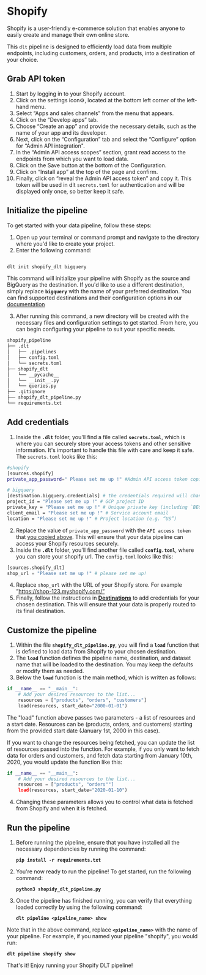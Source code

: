 # Shopify

Shopify is a user-friendly e-commerce solution that enables anyone to easily create and manage their own online store.

This `dlt` pipeline is designed to efficiently load data from multiple endpoints, including customers, orders, and products, into a destination of your choice.

## Grab API token

1. Start by logging in to your Shopify account.
2. Click on the settings icon⚙️, located at the bottom left corner of the left-hand menu.
3. Select “Apps and sales channels” from the menu that appears.
4. Click on the “Develop apps” tab.
5. Choose “Create an app” and provide the necessary details, such as the name of your app and its developer.
6. Next, click on the “Configuration” tab and select the “Configure” option for “Admin API integration".
7. In the “Admin API access scopes” section, grant read access to the endpoints from which you want to load data.
8. Click on the Save button at the bottom of the Configuration.
9. Click on “Install app” at the top of the page and confirm.
10. Finally, click on “reveal the Admin API access token” and copy it. This token will be used in dlt `secrets.toml` for authentication and will be displayed only once, so better keep it safe.

## Initialize the pipeline

To get started with your data pipeline, follow these steps:

1. Open up your terminal or command prompt and navigate to the directory where you'd like to create your project.
2. Enter the following command:

```bash

dlt init shopify_dlt bigquery
```

This command will initialize your pipeline with Shopify as the source and BigQuery as the destination. If you'd like to use a different destination, simply replace **`bigquery`** with the name of your preferred destination. You can find supported destinations and their configuration options in our [documentation](https://dlthub.com/docs/destinations/duckdb)

3. After running this command, a new directory will be created with the necessary files and configuration settings to get started. From here, you can begin configuring your pipeline to suit your specific needs.

```bash
shopify_pipeline
├── .dlt
│   ├── .pipelines
│   ├── config.toml
│   └── secrets.toml
├── shopify_dlt
│   └── __pycache__
│   └── __init__.py
│   └── queries.py
├── .gitignore
├── shopify_dlt_pipeline.py
└── requirements.txt
```

## Add credentials

1. Inside the **`.dlt`** folder, you'll find a file called **`secrets.toml`**, which is where you can securely store your access tokens and other sensitive information. It's important to handle this file with care and keep it safe. The `secrets.toml` looks like this:

```bash
#shopify
[sources.shopify]
private_app_password=" Please set me up !" #Admin API access token copied above

# bigquery
[destination.bigquery.credentials] # the credentials required will change based on the destination
project_id = "Please set me up !" # GCP project ID
private_key = "Please set me up !" # Unique private key (including `BEGINand END PRIVATE KEY`)
client_email = "Please set me up !" # Service account email
location = "Please set me up !" # Project location (e.g. “US”)
```

2. Replace the value of `private_app_password` with the `API access token` that [you copied above](shopify.md#grab-api-token). This will ensure that your data pipeline can access your Shopify resources securely.
3. Inside the **`.dlt`** folder, you'll find another file called **`config.toml`**,  where you can store your shopify url. The `config.toml` looks like this:

```python
[sources.shopify_dlt]
shop_url = "Please set me up !" # please set me up!
```

4. Replace `shop_url` with the  URL of your Shopify store.  For example
”https://shop-123.myshopify.com/”
5. Finally, follow the instructions in **[Destinations](https://dlthub.com/docs/destinations/duckdb)** to add credentials for your chosen destination. This will ensure that your data is properly routed to its final destination.

## Customize the pipeline

1. Within the file **`shopify_dlt_pipeline.py`**, you will find a **`load`** function that is defined to load data from Shopify to your chosen destination.
2. The **`load`** function defines the pipeline name, destination, and dataset name that will be loaded to the destination. You may keep the defaults or modify them as needed.
3. Below the **`load`** function is the main method, which is written as follows:

```python
if __name__ == "__main__":
    # Add your desired resources to the list...
    resources = ["products", "orders", "customers"]
    load(resources, start_date="2000-01-01")
```

The "load" function above passes two parameters - a list of resources and a start date. Resources can be (products, orders, and customers) starting from the provided start date (January 1st, 2000 in this case).

If you want to change the resources being fetched, you can update the list of resources passed into the function. For example, if you only want to fetch data for orders and customers, and fetch data starting from January 10th, 2020, you would update the function like this:

```python
if __name__ == "__main__":
    # Add your desired resources to the list...
    resources = ["products", "orders""]
    load(resources, start_date="2020-01-10")
```

4. Changing these parameters allows you to control what data is fetched from Shopify and when it is fetched.

## Run the pipeline[](https://dlthub.com/docs/pipelines/strapi#run-the-pipeline)

1. Before running the pipeline, ensure that you have installed all the necessary dependencies by running the command:

    **`pip install -r requirements.txt`**

2. You're now ready to run the pipeline! To get started, run the following command:

    **`python3 shopidy_dlt_pipeline.py`**

3. Once the pipeline has finished running, you can verify that everything loaded correctly by using the following command:

    **`dlt pipeline <pipeline_name> show`**


Note that in the above command, replace **`<pipeline_name>`** with the name of your pipeline. For example, if you named your pipeline "shopify", you would run:

**`dlt pipeline shopify show`**

That's it! Enjoy running your Shopify DLT pipeline!